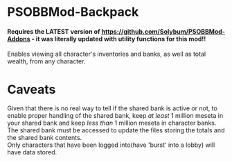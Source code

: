 # PSOBBMod-Backpack<br>
#### Requires the LATEST version of https://github.com/Solybum/PSOBBMod-Addons - it was literally updated with utility functions for this mod!!<br>
Enables viewing all character's inventories and banks, as well as total wealth, from any character.<br>
# Caveats<br>
Given that there is no real way to tell if the shared bank is active or not, to enable proper handling of the shared bank, keep *at least*  1 million meseta in your shared bank and keep *less than* 1 million meseta in character banks.<br>
The shared bank must be accessed to update the files storing the totals and the shared bank contents.<br>
Only characters that have been logged into(have 'burst' into a lobby) will have data stored.

